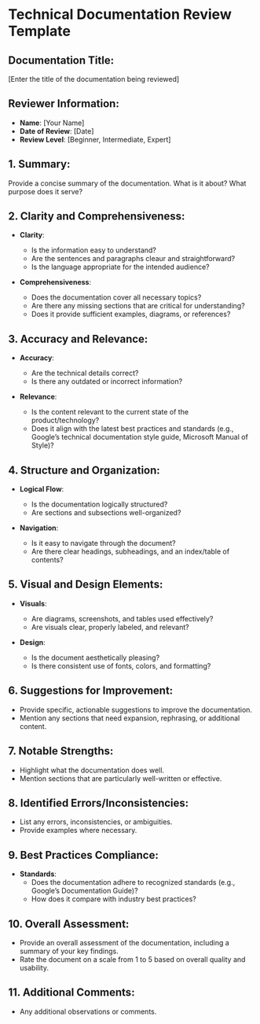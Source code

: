 # Technical Documentation Review Template

## Documentation Title:
[Enter the title of the documentation being reviewed]

## Reviewer Information:
- **Name**: [Your Name]
- **Date of Review**: [Date]
- **Review Level**: [Beginner, Intermediate, Expert]

## 1. Summary:
Provide a concise summary of the documentation. What is it about? What purpose does it serve?

## 2. Clarity and Comprehensiveness:
- **Clarity**: 
  - Is the information easy to understand?
  - Are the sentences and paragraphs cleaur and straightforward?
  - Is the language appropriate for the intended audience?

- **Comprehensiveness**:
  - Does the documentation cover all necessary topics?
  - Are there any missing sections that are critical for understanding?
  - Does it provide sufficient examples, diagrams, or references?

## 3. Accuracy and Relevance:
- **Accuracy**: 
  - Are the technical details correct?
  - Is there any outdated or incorrect information?

- **Relevance**:
  - Is the content relevant to the current state of the product/technology?
  - Does it align with the latest best practices and standards (e.g., Google’s technical documentation style guide, Microsoft Manual of Style)?

## 4. Structure and Organization:
- **Logical Flow**:
  - Is the documentation logically structured?
  - Are sections and subsections well-organized?

- **Navigation**:
  - Is it easy to navigate through the document?
  - Are there clear headings, subheadings, and an index/table of contents?

## 5. Visual and Design Elements:
- **Visuals**:
  - Are diagrams, screenshots, and tables used effectively?
  - Are visuals clear, properly labeled, and relevant?

- **Design**:
  - Is the document aesthetically pleasing?
  - Is there consistent use of fonts, colors, and formatting?

## 6. Suggestions for Improvement:
- Provide specific, actionable suggestions to improve the documentation.
- Mention any sections that need expansion, rephrasing, or additional content.

## 7. Notable Strengths:
- Highlight what the documentation does well.
- Mention sections that are particularly well-written or effective.

## 8. Identified Errors/Inconsistencies:
- List any errors, inconsistencies, or ambiguities.
- Provide examples where necessary.

## 9. Best Practices Compliance:
- **Standards**: 
  - Does the documentation adhere to recognized standards (e.g., Google’s Documentation Guide)?
  - How does it compare with industry best practices?

## 10. Overall Assessment:
- Provide an overall assessment of the documentation, including a summary of your key findings.
- Rate the document on a scale from 1 to 5 based on overall quality and usability.

## 11. Additional Comments:
- Any additional observations or comments.
